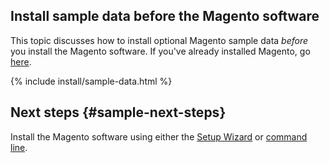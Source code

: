 <div markdown="1">

## Install sample data before the Magento software

This topic discusses how to install optional Magento sample data *before* you install the Magento software. If you've already installed Magento, go <a href="{{ page.baseurl }}/install-gde/install/sample-data.html">here</a>.
  
{% include install/sample-data.html %}

## Next steps   {#sample-next-steps}

Install the Magento software using either the <a href="{{ page.baseurl }}/install-gde/install/web/install-web.html">Setup Wizard</a> or <a href="{{ page.baseurl }}/install-gde/install/cli/install-cli.html">command line</a>.